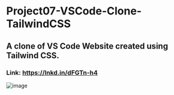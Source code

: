 # Project07-VSCode-Clone-TailwindCSS

## A clone of VS Code Website created using Tailwind CSS.

### Link: https://lnkd.in/dFGTn-h4

![image](https://user-images.githubusercontent.com/48837703/206729987-e29bcbf0-8b55-42ff-88be-17f9496776db.png)
